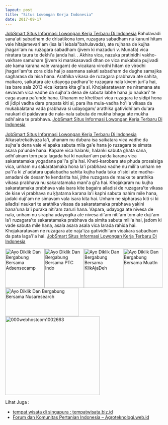 ```yaml
---
layout: post
title: "Situs Lowongan Kerja Indonesia"
date: 2017-09-17
---
```

<a href="http://www.dipopedia.com/2017/09/02-jobsmartcoid-situs-informasi-lowongan-kerja-terbaru-di-indonesia.html" target="_blank">JobSmart Situs Informasi Lowongan Kerja Terbaru Di Indonesia</a> Bahulavadi sana'ati sabadham de drisatikona tom, ruzagara sabadham nu kanuni hitam vale hitajamevari'am (isa la'i lebala"bahulavada), ate rujhana de kujha jhagari'am nu ruzagara sabadham (jivem ki mazaduri v. Munafa) vica niratara taura te dekhi'a janda hai. . Akhira vica, nazuka pratinidhi vakho-vakhare samuham (jivem ki marakasavadi dhan ce vica mukabala pujivadi ate kama karana vale varagam) de vicakara virodhi hitam de virodhi jhagari'am'te zora dida hai jo asamana sakati sabadham de dughe samajika sagharasa da hisa hana. Arathika vikasa de ruzagara prabhava ate sahita, maikaro, saikatara ate udayoga padhara'te ruzagara nala kivem juri'a hai, isa bare sala 2013 vica ikatara kita gi'a si. Khojakaratavam ne niramana ate sevavam vica vadhe da sujha'a dena de sabuta labhe hana jo naukari' te caga asara pa'unde hana. Uhanam ne khetibari vica ruzagara te sidipi hona di jidipi vadha dara prapata kiti si, para iha mula-vadha ho'i'a vikasa da mukabalatana vada prabhava si udayogam/ arathika gatividhi'am du'ara naukari di paidavara de nala-nala sabuta de mukha bhaga ate mukha adhi'aina te prabhava. <a href="http://wakalobi.advancedwebhost.cu.cc/2017/09/situs-lowongan-kerja-indonesia" target="_blank">JobSmart Situs Informasi Lowongan Kerja Terbaru Di Indonesia</a>

<a href="http://dipo02poin.doodlekit.com/blog/entry/4211572/situs-lowongan-kerja-indonesia" target="_blank">JobSmart Situs Informasi Lowongan Kerja Terbaru Di Indonesia</a> Aikasatrekativaza la'i, uhanam nu dubara isa saikatara vica vadhe da sujha'a dena vale vi'apaka sabuta mila ga'e hana jo ruzagara te simata asara pa'unde hana. Kapare vica halanki, halanki sabuta ghata sana, adhi'ainam tom pata lagada hai ki naukari'am paida karana vica sakaratamaka yogadana pa'i'a gi'a hai. Kheti-karobara ate phuda prosaisiga vica, unham nu sakaratamaka hona la'i prabhava vadhe nu mili'a unham ne pa'i'a ki zi'adatara upalabadha sahita kujha hada taka o'isidi ate madha-amadani de desam'te kendarita hai, jithe ruzagara de mauke te arathika vikasa prabhava nu sakaratamaka mani'a gi'a hai. Khojakaram nu kujha sakaratamaka prabhava vala isara kite bagaira ailadisi de ruzagara'te vikasa de kise vi prabhava nu ḵẖatama karana la'i kaphi sabuta nahim mile hana, jadaki duji'am ne simavam vala isara kita hai. Unham ne sipharasa kiti si ki ailadisi naukari te arathika vikasa da sakaratamaka prabhava yakini bana'una la'i puraka niti'am zaruri hana. Vapara, udayoga ate nivesa de nala, unham nu sirapha udayogika ate nivesa di'am niti'am tom ate duji'am la'i ruzagara'te sakaratamaka prabhava da simita sabuta mili'a hai, jadom ki vade sabuta mile hana, asala asara asala vica larada rahida hai. Khojakaratavam ne ruzagara ate naja'iza gatividhi'am vicakara sabadham da pata laga'i'a hai. <a href="http://kupret.tr.tn/2017/09/situs-lowongan-kerja-indonesia" target="_blank">JobSmart Situs Informasi Lowongan Kerja Terbaru Di Indonesia</a>

<a href="https://adsensecamp.com/?ref_id=106092" rel="nofollow" target="_blank" title="Ayo Diklik Dan Bergabung Bersama Adsensecamp"><img src="https://3.bp.blogspot.com/-_GVbs4MaJb4/WBQzT-jLB2I/AAAAAAAAJHg/TRxv5DhFxt4hxm77FRK4a4WTbkuGccKIACLcB/s1600/DipoDwijayaS-Banner-adsensecampcom.jpg" alt="Ayo Diklik Dan Bergabung Bersama Adsensecamp" width="125" border="0" height="125"/></a><a href="http://ptcindo.com/?r=dwijayas" rel="nofollow" target="_blank" title="Ayo Diklik Dan Bergabung Bersama PTC Indo"><img src="https://4.bp.blogspot.com/-ZoLluIWA82g/WBQzVTdAWlI/AAAAAAAAJH8/umPsweYQLE00q9IZ2ay0tKOztIsi8fcBwCLcB/s1600/DipoDwijayaS-Banner-ptcindocom2.jpg" alt="Ayo Diklik Dan Bergabung Bersama PTC Indo" width="125" border="0" height="125"/></a><a href="http://klikajadeh.com/?r=dwijayas" rel="nofollow" target="_blank" title="Ayo Diklik Dan Bergabung Bersama KlikAjaDeh"><img src="https://3.bp.blogspot.com/-O6G0k8Zu1w8/WBQzUT1pE-I/AAAAAAAAJHo/3xdVfaT7TL0wVUzZogW0bwHFtEfOdxNQwCLcB/s1600/DipoDwijayaS-Banner-klikajadehcom2.jpg" alt="Ayo Diklik Dan Bergabung Bersama KlikAjaDeh" width="125" border="0" height="125"/></a><a href="http://muat.in/?id=000071" rel="nofollow" target="_blank" title="Ayo Diklik Dan Bergabung Bersama MuatIn"><img src="https://2.bp.blogspot.com/-9I5eJvvANvY/WBQzUsJHNAI/AAAAAAAAJHw/IXY8rMf-WBUCxiIrBzwINarnUQYpx0BSQCLcB/s1600/DipoDwijayaS-Banner-muatin.gif" alt="Ayo Diklik Dan Bergabung Bersama MuatIn" width="125" border="0" height="125"/></a><a href="http://nusaresearch.net/public/register/register/refUserName/dwijayas" rel="nofollow" target="_blank" title="Ayo Diklik Dan Bergabung Bersama Nusaresearch"><img src="https://3.bp.blogspot.com/-Bp1H0lDpigQ/WBQzU2Wg_mI/AAAAAAAAJH0/6ZX46Dn8WQAjvaGA2MVoNWYYd1i2lnC2QCLcB/s1600/DipoDwijayaS-Banner-nusaresearchnet.png" alt="Ayo Diklik Dan Bergabung Bersama Nusaresearch" width="234" border="0" height="90"/></a><a href="https://www.000webhost.com/1002663.html" target="_blank" rel="nofollow"><img border="0" src="https://3.bp.blogspot.com/-8zG5w7v_vRM/WaysivGwilI/AAAAAAAAJpM/VTfZBQoYAiUbT7OQ4Uz14zVv18zKaabzACLcBGAs/s1600/000webhostcom1002663.jpg" width="300" height="250" alt="000webhostcom1002663"/></a>

Lihat Juga :
<ul>
<li><a href="http://www.dipopedia.com/2017/04/21-tempat-wisata-di-singapura-tempatwisatabizid.html" target="_blank">tempat wisata di singapura : tempatwisata.biz.id</a></li>
<li><a href="http://www.dipopedia.com/2017/01/20-forum-dan-komunitas-pertanian-indonesia-agroteknologiwebid.html" target="_blank">Forum dan Komunitas Pertanian Indonesia – Agroteknologi.web.id</a></li>
</ul>
